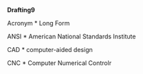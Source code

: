 **Drafting9**

Acronym         * Long Form

  ANSI          * American National Standards Institute

  CAD           * computer-aided design

  CNC           * Computer Numerical Controlr 
